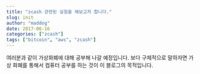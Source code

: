 ```yaml
---
title: "zcash 관련된 실험을 해보고자 합니다."
slug: init
author: "maddog"
date: 2017-06-16
categories: ["zcash"]
tags: ["bitcoin", "aws", "zcash"]
---
```


여러분과 같이 가상화폐에 대해 공부해 나갈 예정입니다. 보다 구체적으로 말하자면 가상 화폐를 통해서 컴퓨터 공부를 하는 것이 이 블로그의 목적입니다.

